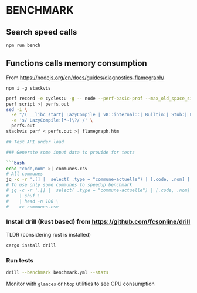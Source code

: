 # BENCHMARK

## Search speed calls

```
npm run bench
```


## Functions calls memory consumption

From <https://nodejs.org/en/docs/guides/diagnostics-flamegraph/>

```
npm i -g stackvis
```

```bash
perf record -e cycles:u -g -- node --perf-basic-prof --max_old_space_size=2048 server.js
perf script >| perfs.out
sed -i \
  -e "/( __libc_start| LazyCompile | v8::internal::| Builtin:| Stub:| LoadIC:|\[unknown\]| LoadPolymorphicIC:)/d" \
  -e 's/ LazyCompile:[*~]\?/ /' \
  perfs.out
stackvis perf < perfs.out >| flamegraph.htm

## Test API under load

### Generate some input data to provide for tests

```bash
echo "code,nom" >| communes.csv
# All communes
jq -c -r '.[] |  select( .type = "commune-actuelle") | [.code, .nom] | @csv' ../data/communes.json >> communes.csv
# To use only some communes to speedup benchmark
# jq -c -r '.[] |  select( .type = "commune-actuelle") | [.code, .nom] | @csv' ../data/communes.json \
#    | shuf \
#    | head -n 100 \
#    >> communes.csv
```

### Install drill (Rust based) from https://github.com/fcsonline/drill

TLDR (considering rust is installed)

```bash
cargo install drill
```

### Run tests

```bash
drill --benchmark benchmark.yml --stats
```

Monitor with `glances` or `htop` utilities to see CPU consumption
